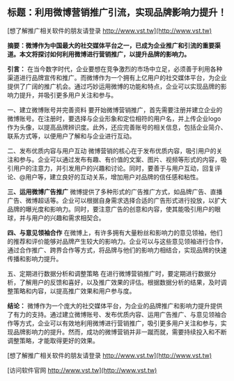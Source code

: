 ## **标题：利用微博营销推广引流，实现品牌影响力提升！**

[想了解推广相关软件的朋友请登录 http://www.vst.tw](http://www.vst.tw)

**摘要：微博作为中国最大的社交媒体平台之一，已成为企业推广和引流的重要渠道。本文将探讨如何利用微博进行营销推广，以提升品牌的影响力。**

**引言：**
在当今数字时代，企业要想在竞争激烈的市场中立足，必须善于利用各种渠道进行品牌宣传和推广。而微博作为一个拥有上亿用户的社交媒体平台，为企业提供了广阔的推广机会。通过巧妙运用微博的功能和特点，企业可以实现品牌的影响力提升，并吸引更多用户关注和参与。

一、建立微博账号并完善资料
要开始微博营销推广，首先需要注册并建立企业的微博账号。在注册时，要选择与企业形象和定位相符的用户名，并上传企业logo作为头像，以提高品牌辨识度。此外，还应完善账号的相关信息，包括企业简介、联系方式等，以便用户了解和与企业进行互动。

二、发布优质内容与用户互动
微博营销的核心在于发布优质内容，吸引用户的关注和参与。企业可以通过发布有趣、有价值的文案、图片、视频等形式的内容，吸引用户的注意力，并引发用户的兴趣和讨论。同时，要善于与用户互动，回复评论、@用户等，建立良好的互动关系，增加用户对品牌的信任感和粘性。

**三、运用微博广告推广**
微博提供了多种形式的广告推广方式，如品牌广告、直播广告、微博超话等。企业可以根据自身需求选择合适的广告形式进行投放，以扩大品牌的曝光度和影响力。同时，要注意广告的创意和内容，使其能吸引用户的眼球，并与用户的兴趣和需求相契合。

**四、与意见领袖合作**
在微博上，有许多拥有大量粉丝和影响力的意见领袖，他们的推荐和评价能够对品牌产生较大的影响力。企业可以与这些意见领袖进行合作，通过合作推广、跨界合作等方式，将品牌与他们的影响力相结合，实现品牌的快速传播和影响力提升。

五、定期进行数据分析和调整策略
在进行微博营销推广时，要定期进行数据分析，了解用户的反馈和喜好，以及推广效果的评估。根据数据分析的结果，及时调整策略和内容，以提高推广效果和用户参与度。

**结论：**
微博作为一个庞大的社交媒体平台，为企业的品牌推广和影响力提升提供了有力的支持。通过建立微博账号、发布优质内容、运用广告推广、与意见领袖合作等方式，企业可以有效地利用微博进行营销推广，吸引更多用户关注和参与，实现品牌影响力的提升。然而，成功的微博营销并非一蹴而就，需要持续投入和不断调整策略，才能取得更好的效果。

[想了解推广相关软件的朋友请登录 http://www.vst.tw](http://www.vst.tw)


[访问软件官网 http://www.vst.tw](http://www.vst.tw)
